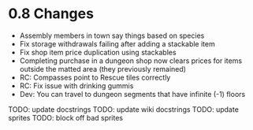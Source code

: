 # 0.8 Changes #

* Assembly members in town say things based on species
* Fix storage withdrawals failing after adding a stackable item
* Fix shop item price duplication using stackables
* Completing purchase in a dungeon shop now clears prices for items outside the matted area (they previously remained)
* RC: Compasses point to Rescue tiles correctly
* RC: Fix issue with drinking gummis
* Dev: You can travel to dungeon segments that have infinite (-1) floors

TODO: update docstrings
TODO: update wiki docstrings
TODO: update sprites
TODO: block off bad sprites